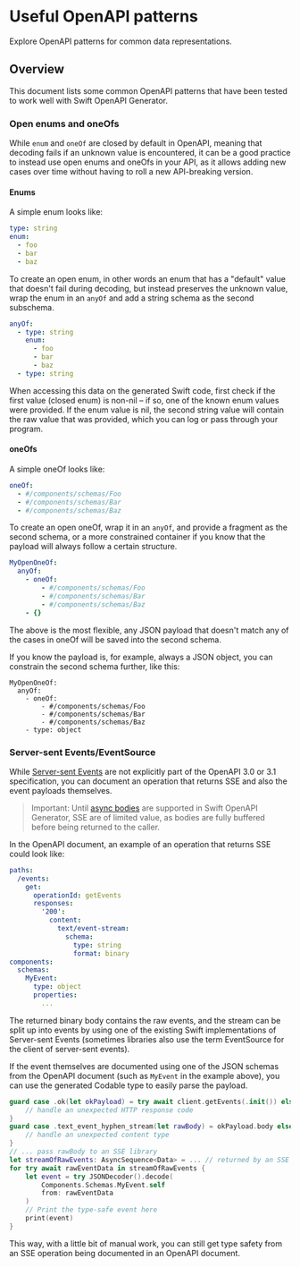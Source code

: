 # Useful OpenAPI patterns

Explore OpenAPI patterns for common data representations. 

## Overview

This document lists some common OpenAPI patterns that have been tested to work well with Swift OpenAPI Generator.

### Open enums and oneOfs

While `enum` and `oneOf` are closed by default in OpenAPI, meaning that decoding fails if an unknown value is encountered, it can be a good practice to instead use open enums and oneOfs in your API, as it allows adding new cases over time without having to roll a new API-breaking version.

#### Enums

A simple enum looks like:

```yaml
type: string
enum:
  - foo
  - bar
  - baz
```

To create an open enum, in other words an enum that has a "default" value that doesn't fail during decoding, but instead preserves the unknown value, wrap the enum in an `anyOf` and add a string schema as the second subschema.

```yaml
anyOf:
  - type: string
    enum:
      - foo
      - bar
      - baz
  - type: string
```

When accessing this data on the generated Swift code, first check if the first value (closed enum) is non-nil – if so, one of the known enum values were provided. If the enum value is nil, the second string value will contain the raw value that was provided, which you can log or pass through your program.

#### oneOfs

A simple oneOf looks like:

```yaml
oneOf:
  - #/components/schemas/Foo
  - #/components/schemas/Bar
  - #/components/schemas/Baz
```

To create an open oneOf, wrap it in an `anyOf`, and provide a fragment as the second schema, or a more constrained container if you know that the payload will always follow a certain structure.

```yaml
MyOpenOneOf:
  anyOf:
    - oneOf:
        - #/components/schemas/Foo
        - #/components/schemas/Bar
        - #/components/schemas/Baz
    - {}
```

The above is the most flexible, any JSON payload that doesn't match any of the cases in oneOf will be saved into the second schema.

If you know the payload is, for example, always a JSON object, you can constrain the second schema further, like this:

```
MyOpenOneOf:
  anyOf:
    - oneOf:
        - #/components/schemas/Foo
        - #/components/schemas/Bar
        - #/components/schemas/Baz
    - type: object
```

### Server-sent Events/EventSource

While [Server-sent Events](https://en.wikipedia.org/wiki/Server-sent_events) are not explicitly part of the OpenAPI 3.0 or 3.1 specification, you can document an operation that returns SSE and also the event payloads themselves.

> Important: Until [async bodies](https://github.com/apple/swift-openapi-generator/issues/9) are supported in Swift OpenAPI Generator, SSE are of limited value, as bodies are fully buffered before being returned to the caller.

In the OpenAPI document, an example of an operation that returns SSE could look like:

```yaml
paths:
  /events:
    get:
      operationId: getEvents
      responses:
        '200':
          content:
            text/event-stream:
              schema:
                type: string
                format: binary
components:
  schemas:
    MyEvent:
      type: object
      properties:
        ...
```

The returned binary body contains the raw events, and the stream can be split up into events by using one of the existing Swift implementations of Server-sent Events (sometimes libraries also use the term EventSource for the client of server-sent events).

If the event themselves are documented using one of the JSON schemas from the OpenAPI document (such as `MyEvent` in the example above), you can use the generated Codable type to easily parse the payload.

```swift
guard case .ok(let okPayload) = try await client.getEvents(.init()) else {
    // handle an unexpected HTTP response code
}
guard case .text_event_hyphen_stream(let rawBody) = okPayload.body else {
    // handle an unexpected content type
}
// ... pass rawBody to an SSE library
let streamOfRawEvents: AsyncSequence<Data> = ... // returned by an SSE library
for try await rawEventData in streamOfRawEvents {
    let event = try JSONDecoder().decode(
        Components.Schemas.MyEvent.self
        from: rawEventData
    )
    // Print the type-safe event here
    print(event)
}
```

This way, with a little bit of manual work, you can still get type safety from an SSE operation being documented in an OpenAPI document.
